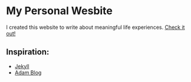 # My Personal Wesbite

I created this website to write about meaningful life experiences.
[Check it out!](http://jackieg017.github.io)

## Inspiration:

- [Jekyll](https://github.com/jekyll/jekyll/)
- [Adam Blog](https://github.com/artemsheludko/adam-blog)

